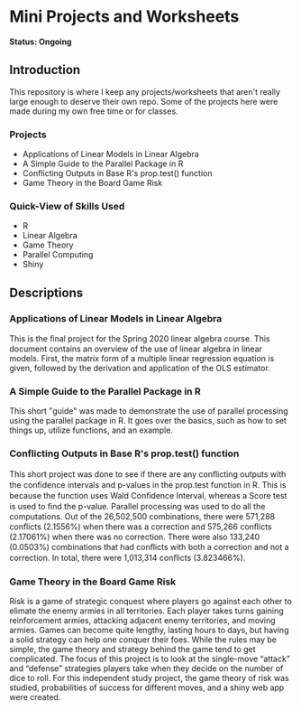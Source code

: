 # Mini Projects and Worksheets

**Status: Ongoing**

## Introduction
This repository is where I keep any projects/worksheets that aren't really large enough to deserve their own repo. Some of the projects here were made during my own free time or for classes.

### Projects

- Applications of Linear Models in Linear Algebra
- A Simple Guide to the Parallel Package in R
- Conflicting Outputs in Base R's prop.test() function
- Game Theory in the Board Game Risk

### Quick-View of Skills Used

- R
- Linear Algebra
- Game Theory
- Parallel Computing
- Shiny

## Descriptions

### Applications of Linear Models in Linear Algebra

This is the ﬁnal project for the Spring 2020 linear algebra course. This document contains an overview of the use of linear algebra in linear models. First, the matrix form of a multiple linear regression equation is given, followed by the derivation and application of the OLS estimator.

### A Simple Guide to the Parallel Package in R

This short "guide" was made to demonstrate the use of parallel processing using the parallel package in R. It goes over the basics, such as how to set things up, utilize functions, and an example.

### Conflicting Outputs in Base R's prop.test() function

This short project was done to see if there are any conﬂicting outputs with the conﬁdence intervals and p-values in the prop.test function in R. This is because the function uses Wald Conﬁdence Interval, whereas a Score test is used to ﬁnd the p-value. Parallel processing was used to do all the computations. Out of the 26,502,500 combinations, there were 571,288 conﬂicts (2.1556%) when there was a correction and 575,266 conﬂicts (2.17061%) when there was no correction. There were also 133,240 (0.0503%) combinations that had conﬂicts with both a correction and not a correction. In total, there were 1,013,314 conﬂicts (3.823466%).

### Game Theory in the Board Game Risk

Risk is a game of strategic conquest where players go against each other to elimate the enemy armies in all territories. Each player takes turns gaining reinforcement armies, attacking adjacent enemy territories, and moving armies. Games can become quite lengthy, lasting hours to days, but having a solid strategy can help one conquer their foes. While the rules may be simple, the game theory and strategy behind the game tend to get complicated. The focus of this project is to look at the single-move “attack” and “defense” strategies players take when they decide on the number of dice to roll. For this independent study project, the game theory of risk was studied, probabilities of success for different moves, and a shiny web app were created.
